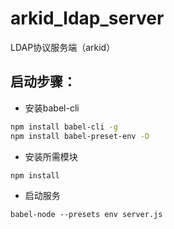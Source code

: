 # arkid_ldap_server
LDAP协议服务端（arkid）



## 启动步骤：
- 安装babel-cli
```bash
npm install babel-cli -g
npm install babel-preset-env -D
```

- 安装所需模块
```bash
npm install
```

- 启动服务
```
babel-node --presets env server.js
```
